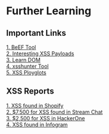 # Further Learning

## Important Links

[1. BeEF Tool](https://beefproject.com)<br>
[2. Interesting XSS Payloads](XSS-Payloads.com)<br>
[3. Learn DOM](https://www.w3.org/TR/REC-DOM-Level-1/introduction.html)<br>
[4. xsshunter Tool](https://xsshunter.com/)<br>
[5. XSS Ployglots](https://github.com/0xsobky/HackVault/wiki/Unleashing-an-Ultimate-XSS-Polyglot)<br>

## XSS Reports

[1. XSS found in Shopify](https://hackerone.com/reports/415484)<br>
[2. $7,500 for XSS found in Stream Chat](https://hackerone.com/reports/409850)<br>
[3. $2,500 for XSS in HackerOne](https://hackerone.com/reports/449351)<br>
[4. XSS found in Infogram](https://hackerone.com/reports/283825)<br>

